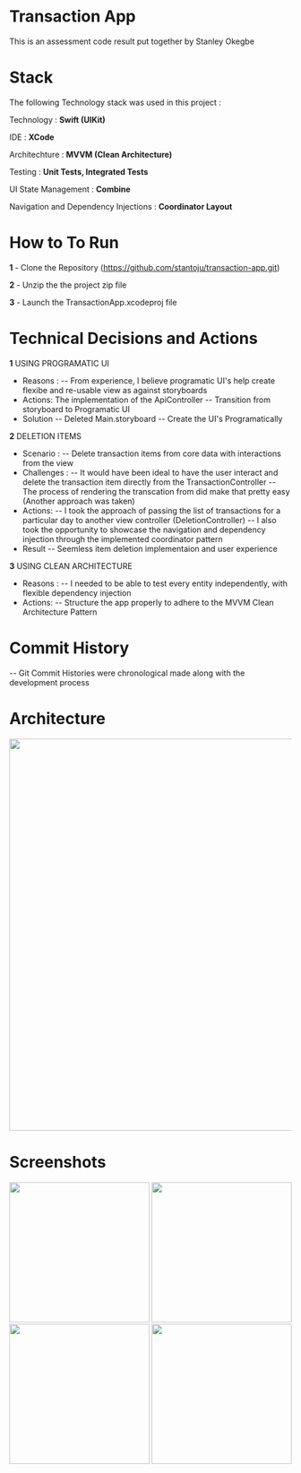 # Transaction App

This is an assessment code result put together by Stanley Okegbe

# Stack

The following Technology stack was used in this project :

Technology : **Swift (UIKit)**

IDE : **XCode**

Architechture : **MVVM (Clean Architecture)**

Testing : **Unit Tests, Integrated Tests**

UI State Management : **Combine**

Navigation and Dependency Injections : **Coordinator Layout**

# How to To Run

**1** - Clone the Repository (https://github.com/stantoju/transaction-app.git)

**2** - Unzip the the project zip file

**3** - Launch the TransactionApp.xcodeproj file

# Technical Decisions and Actions

**1** USING PROGRAMATIC UI

- Reasons :
  -- From experience, I believe programatic UI's help create flexibe and re-usable view as against storyboards
- Actions: The implementation of the ApiController
  -- Transition from storyboard to Programatic UI
- Solution
  -- Deleted Main.storyboard
  -- Create the UI's Programatically

**2** DELETION ITEMS

- Scenario :
  -- Delete transaction items from core data with interactions from the view
- Challenges :
  -- It would have been ideal to have the user interact and delete the transaction item directly from the TransactionController
  -- The process of rendering the transcation from did make that pretty easy (Another approach was taken)
- Actions:
  -- I took the approach of passing the list of transactions for a particular day to another view controller (DeletionController)
  -- I also took the opportunity to showcase the navigation and dependency injection through the implemented coordinator pattern
- Result
  -- Seemless item deletion implementaion and user experience

**3** USING CLEAN ARCHITECTURE

- Reasons :
  -- I needed to be able to test every entity independently, with flexible dependency injection
- Actions:
  -- Structure the app properly to adhere to the MVVM Clean Architecture Pattern

# Commit History

-- Git Commit Histories were chronological made along with the development process

# Architecture

<img src="https://user-images.githubusercontent.com/39156499/188281391-c7159d19-c48c-4862-aa34-142dfcb9c8bf.jpg" width="700px">

# Screenshots

<img src="https://user-images.githubusercontent.com/39156499/188281448-9a4cb7c1-c00e-4c17-bb08-29f697a885a0.png" width="250px">
<img src="https://user-images.githubusercontent.com/39156499/188281447-93629883-3d59-4845-a1f1-1724a8e4ba7c.png" width="250px">
<img src="https://user-images.githubusercontent.com/39156499/188281446-fd7d81b2-7f21-4f25-9922-12b6a9cd9c9a.png" width="250px">
<img src="https://user-images.githubusercontent.com/39156499/188281441-de07b072-521b-412c-99c6-c8d0ab17fba4.png" width="250px">
